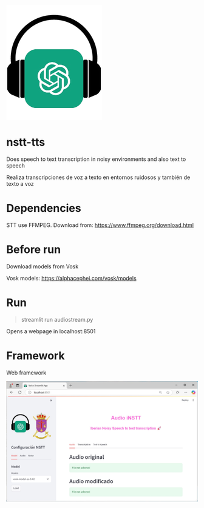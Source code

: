 ![Speech](logos/speechgpt.png)
# nstt-tts
Does speech to text transcription in noisy environments and also text to speech

Realiza transcripciones de voz a texto en entornos ruidosos y también de texto a voz

# Dependencies

STT use FFMPEG. Download from: https://www.ffmpeg.org/download.html

# Before run
Download models from Vosk

Vosk models: https://alphacephei.com/vosk/models

# Run
> streamlit run audiostream.py

Opens a webpage in localhost:8501

# Framework
Web framework

![Speech](webapp.jpg)
